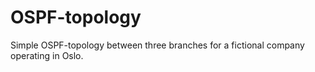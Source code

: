 # OSPF-topology
Simple OSPF-topology between three branches for a fictional company operating in Oslo.
